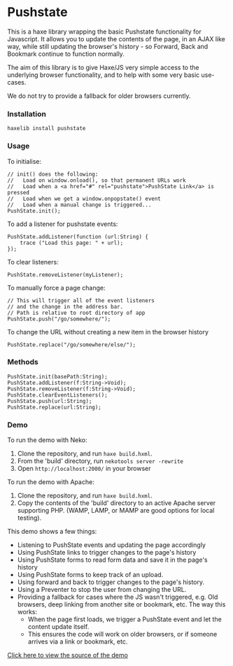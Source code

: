 Pushstate
=========

This is a haxe library wrapping the basic Pushstate functionality for Javascript.  It allows you to update the contents of the page, in an AJAX like way, while still updating the browser's history - so Forward, Back and Bookmark continue to function normally.

The aim of this library is to give Haxe/JS very simple access to the underlying browser functionality, and to help with some very basic use-cases.

We do not try to provide a fallback for older browsers currently.

### Installation

    haxelib install pushstate

### Usage

To initialise:
	
	// init() does the following:
	//   Load on window.onload(), so that permanent URLs work
	//   Load when a <a href="#" rel="pushstate">PushState Link</a> is pressed
	//   Load when we get a window.onpopstate() event
	//   Load when a manual change is triggered...
	PushState.init();

To add a listener for pushstate events:

	PushState.addListener(function (url:String) {
		trace ("Load this page: " + url);
	});

To clear listeners:

	PushState.removeListener(myListener);

To manually force a page change:

	// This will trigger all of the event listeners
	// and the change in the address bar.
	// Path is relative to root directory of app
	PushState.push("/go/somewhere/"); 

To change the URL without creating a new item in the browser history

	PushState.replace("/go/somewhere/else/"); 

### Methods

	PushState.init(basePath:String);
	PushState.addListener(f:String->Void);
	PushState.removeListener(f:String->Void);
	PushState.clearEventListeners();
	PushState.push(url:String);
	PushState.replace(url:String);

### Demo

To run the demo with Neko:

1. Clone the repository, and run `haxe build.hxml`.  
2. From the 'build' directory, run `nekotools server -rewrite`
3. Open `http://localhost:2000/` in your browser

To run the demo with Apache:

1. Clone the repository, and run `haxe build.hxml`.  
2. Copy the contents of the 'build' directory to an active Apache server supporting PHP. (WAMP, LAMP, or MAMP are good options for local testing).

This demo shows a few things:

- Listening to PushState events and updating the page accordingly
- Using PushState links to trigger changes to the page's history
- Using PushState forms to read form data and save it in the page's history
- Using PushState forms to keep track of an upload.
- Using forward and back to trigger changes to the page's history.
- Using a Preventer to stop the user from changing the URL.
- Providing a fallback for cases where the JS wasn't triggered, e.g. Old browsers, deep linking from another site or bookmark, etc.  The way this works:
	- When the page first loads, we trigger a PushState event and let the content update itself.
	- This ensures the code will work on older browsers, or if someone arrives via a link or bookmark, etc.

[Click here to view the source of the demo](https://github.com/jasononeil/hxpushstate/blob/master/demo/Test.hx)
